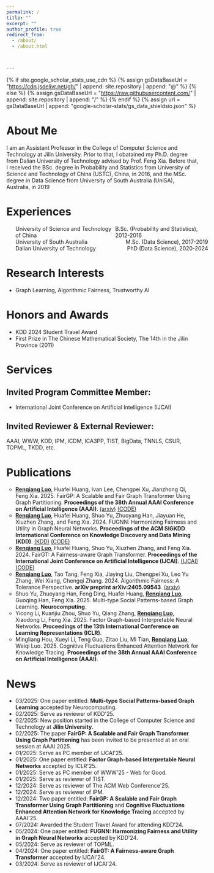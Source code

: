 ```yaml
---
permalink: /
title: ""
excerpt: ""
author_profile: true
redirect_from: 
  - /about/
  - /about.html



---
```


{% if site.google_scholar_stats_use_cdn %}
{% assign gsDataBaseUrl = "https://cdn.jsdelivr.net/gh/" | append: site.repository | append: "@" %}
{% else %}
{% assign gsDataBaseUrl = "https://raw.githubusercontent.com/" | append: site.repository | append: "/" %}
{% endif %}
{% assign url = gsDataBaseUrl | append: "google-scholar-stats/gs_data_shieldsio.json" %}

<span class='anchor' id='about-me'></span>

# About Me

I am an Assistant Professor in the College of Computer Science and Technology at Jilin University. 
Prior to that, I obatained my Ph.D. degree from Dalian University of Technology advised by Prof. Feng Xia. 
Before that, I received the BSc. degree in Probability and Statistics from University of Science and Technology of China (USTC), China, in 2016, and the MSc. degree in Data Science from University of South Australia (UniSA), Australia, in 2019

<span class='anchor' id='-experiences'></span>

# Experiences
<ul style = "width:100%">
  <li style = "display:flex;justify-content:space-between;">
    <div class="left" style="box-sizing: border-box;">
      University of Science and Technology of China
    </div>
  	<div class="right" style="box-sizing: border-box;">
      B.Sc. (Probability and Statistics), 2012-2016
    </div>
  </li>
  <li style = "display:flex;justify-content:space-between;">
    <div class="left" style="box-sizing: border-box;">
      University of South Australia
    </div>
  	<div class="right" style="box-sizing: border-box;">
      M.Sc. (Data Science), 2017-2019
    </div>
  </li>
  <li style = "display:flex;justify-content:space-between;">
    <div class="left" style="box-sizing: border-box;">
      Dalian University of Technology
    </div>
  	<div class="right" style="box-sizing: border-box;">
      PhD (Data Science), 2020-2024
    </div>
  </li>
  <!-- <li style = "display:flex;justify-content:space-between;">
    <div class="left" style="box-sizing: border-box;">
      DUT Artificial Intelligence Institute
    </div>
  	<div class="right" style="box-sizing: border-box;">
      Assistant Research Fellow, 2023-now
    </div>
  </li> -->
</ul> 

<span class='anchor' id='-research-interests'></span>

# Research Interests
- Graph Learning, Algorithmic Fairness, Trustworthy AI

<span class='anchor' id='-honors-and-awards'></span>

# Honors and Awards
- KDD 2024 Student Travel Award
- First Prize in The Chinese Mathematical Society, The 14th in the Jilin Province (2011)

<!-- - The Honorable Mention in the MCM/ICM (2019) -->
<!-- - The First Prize in The Blue Bridge Cup Competition (Shanxi Province) (2019) -->

<span class='anchor' id='-experiences'></span>

# Services
## Invited Program Committee Member:
- International Joint Conference on Artificial Intelligence (IJCAI)

## Invited Reviewer & External Reviewer:
AAAI, WWW, KDD, IPM, ICDM, ICA3PP, TIST, BigData, TNNLS, CSUR, TOPML, TKDD, etc.

<span class='anchor' id='-publications'></span>

# Publications 

<ul style="list-style-type: circle;">
  <li><u><strong>Renqiang Luo</strong></u>, Huafei Huang, Ivan Lee, Chengpei Xu, Jianzhong Qi, Feng Xia. 2025. FairGP: A Scalable and Fair Graph Transformer Using Graph Partitioning. <strong>Proceedings of the 38th Annual AAAI Conference on Artificial Intelligence (AAAI)</strong>. <a href="https://arxiv.org/abs/2412.10669">(arxiv)</a> <a href="https://github.com/LuoRenqiang/FairGP">(CODE)</a></li>
  <li><u><strong>Renqiang Luo</strong></u>, Huafei Huang, Shuo Yu, Zhuoyang Han, Jiayuan He, Xiuzhen Zhang, and Feng Xia. 2024. FUGNN: Harmonizing Fairness and Utility in Graph Neural Networks. <strong>Proceedings of the ACM SIGKDD International Conference on Knowledge Discovery and Data Mining (KDD)</strong>. <a href="https://dl.acm.org/doi/abs/10.1145/3637528.3671834">(KDD)</a> <a href="https://github.com/LuoRenqiang/FUGNN">(CODE)</a> </li>
  <li><u><strong>Renqiang Luo</strong></u>, Huafei Huang, Shuo Yu, Xiuzhen Zhang, and Feng Xia. 2024. FairGT: A Fairness-aware Graph Transformer. <strong>Proceedings of the International Joint Conference on Artificial  Intelligence (IJCAI)</strong>. <a href="https://www.ijcai.org/proceedings/2024/50">(IJCAI)</a> <a href="https://github.com/LuoRenqiang/FairGT">(CODE)</a></li>
  <li><u><strong>Renqiang Luo</strong></u>, Tao Tang, Feng Xia, Jiaying Liu, Chengpei Xu, Leo Yu Zhang, Wei Xiang, Chengqi Zhang. 2024. Algorithmic Fairness: A Tolerance Perspective. <strong>arXiv preprint arXiv:2405.09543</strong>. <a href="https://arxiv.org/abs/2405.09543">(arxiv)</a></li>
  <li>Shuo Yu, Zhuoyang Han, Feng Ding, Huafei Huang, <u><strong>Renqiang Luo</strong></u>, Guoqing Han, Feng Xia. 2025. Multi-type Social Patterns-based Graph Learning. <strong>Neurocomputing</strong>. </li>
  <li>Yicong Li, Kuanjiu Zhou, Shuo Yu, Qiang Zhang, <u><strong>Renqiang Luo</strong></u>, Xiaodong Li, Feng Xia. 2025. Factor Graph-based Interpretable Neural Networks. <strong>Proceedings of the 13th International Conference on Learning Representations (ICLR)</strong>. </li>
  <li>Mingliang Hou, Xueyi Li, Teng Guo, Zitao Liu, Mi Tian, <u><strong>Renqiang Luo</strong></u>, Weiqi Luo. 2025. Cognitive Fluctuations Enhanced Attention Network for Knowledge Tracing. <strong>Proceedings of the 38th Annual AAAI Conference on Artificial Intelligence (AAAI)</strong>. </li>
</ul>

<span class='anchor' id='-experiences'></span>

# News
- 03/2025: One paper entitled: <strong>Multi-type Social Patterns-based Graph Learning</strong> accepted by Neurocomputing.
- 02/2025: Serve as reviewer of KDD'25.
- 02/2025: New position started in the College of Computer Science and Technology at <strong>Jilin University</strong>.
- 02/2025: The paper <strong>FairGP: A Scalable and Fair Graph Transformer Using Graph Partitioning</strong> has been invited to be presented at an oral session at AAAI 2025.
- 01/2025: Serve as PC member of IJCAI'25.
- 01/2025: One paper entitled: <strong>Factor Graph-based Interpretable Neural Networks</strong> accepted by ICLR'25.
- 01/2025: Serve as PC member of WWW'25 - Web for Good.
- 01/2025: Serve as reviewer of TIST.
- 12/2024: Serve as reviewer of The ACM Web Conference'25.
- 12/2024: Serve as reviewer of IPM.
- 12/2024: Two paper entitled: <strong>FairGP: A Scalable and Fair Graph Transformer Using Graph Partitioning</strong> and <strong>Cognitive Fluctuations Enhanced Attention Network for Knowledge Tracing</strong> accepted by AAAI'25.
- 07/2024: Awarded the Student Travel Award for attending KDD’24.
- 05/2024: One paper entitled: <strong>FUGNN: Harmonizing Fairness and Utility in Graph Neural Networks</strong> accepted by KDD'24.
- 05/2024: Serve as reviewer of TOPML.
- 04/2024: One paper entitled: <strong>FairGT: A Fairness-aware Graph Transformer</strong> accepted by IJCAI'24.
- 03/2024: Serve as reviewer of IJCAI'24.

